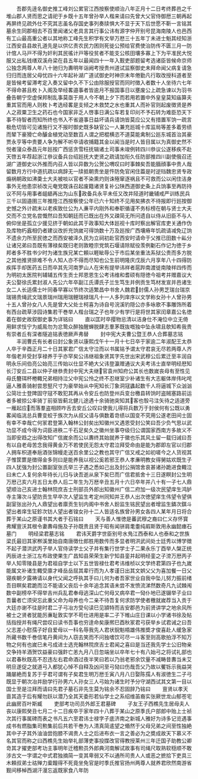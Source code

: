 <!-- { "loadSidebar": true } -->
　　吾郡先逹名御史推工峰刘公累官江西按察使顺治八年正月十二日考终葬邑之千堆山郡人贤而思之请祀于乡既十五年曾孙举人楷来请曰先曾大父官侍御厯三朝再起再屏终见疏外仕不究其志虽名存国史事列奏牍惧大不显于天下后世愿不靳一言铭其墓余生同郡相去不百里闻诸父老具言其行事公讳有源字仲开别号昆海南陵人也邑西有工山最高重公者以其地称工峰先生积学有文举万厯三十五年丁未进士魁其经知浙江西安县县故孔道先是以供亿责农民力困则死徙公预给官费使治防传不匮三月一防计倌人马戸不得为奸利其民徭计戸等役贫者不能支公核田壤多寡上下为平准民大悦服又出私钱缮双溪舟梁在县五年以最闻四十一年入觐吏部题留考选诸臣皆候命京师公独念两尊人年八十驰归为夀明年诣阙考授贵州道试监察御史未拜命闻父病复请急归归而连居父母忧四十六年起补湖广道试御史时神宗末年倦勤凡行取改授科道者至是皆候考留滞考定入奏又留中久不下公由除服授官而同时徴入者数十人坐待六七年不得命甚且枚卜入阁及举经畧邉事者皆逾月不报国事日以壅废公上疏急谏以为羽书叠告朝宁空虚保邦制乱事莫亟于用人今不朝上夕下而若用若置中外皇皇莫知庙算夫重其官而用人则枚卜考选经畧是支倾之木救焚之水也重其人而补官则起废徴贤是养人之菽粟卫生之药石也今国家非乏人啓事日满公车若复印刓不予石转为难臣恐天下事不待智者而知所终也书入不省邉事日益坏请兵请饷皆莫应公又有措置军饷一疏言极危切皆可见诸施行又不报时御史既多缺官公一人兼充廵城十库监局等差多着劳绩而辇下豪猾亡命醵金植党动至数百人谓之把棍横恣不道莫能禽制公廵东城首治其豪贾永亨等中贵要人争为解不听卒请收捕籍其金以闻当是时人皆目属以为真御史然不悦者寖众泰昌元年廵按广西惩贪雪枉抚辑诸土司事未竣例转四川叅议公遂移疾不赴天啓五年荐起浙江叅议备兵台绍廵抚大吏贤之疏请加衔久任防部推四川副使俄召还湖广道御史以外推而内召人皆以异数为公贺公喟叹曰时事棘矣吾能腼顔事中贵人哉留数月方行中道抗疏以病辞无一牍抵朝贵坐是忤防免官闲住葢是时逆珰魏忠贤专政煽祸朝政如沸羮士大夫被啖以官者不染熏灼则诛殛窜逐祸且不可救而公以闲住洁身事外无他患崇祯改元奄党既诛召起废籍诸贤复补公陕西道御史条上兵饷事至再防持议不阿与用事者龃龉再出为山东政备兵永平未任又改井陉道时畿辅戒严训练民兵三千以固邉圉三年推陞江西按察使公年已六十知终不见用矣拂衣不待报即行廵按御史憾之外计疏末以老疾致仕公为人亷平内刚外和奉职循谨不务标榜在朝与贤士大夫交而不立党名尝慨然曰吾知朝廷而已既出在外又疎简无所问遗自以侍从旧臣不与人俯仰坐是孤立少援见挤于朝如此其于政事知大体廵视十库时察出解官库吏关通作伪及库物朽蠧相仍者建议改折充饷嵗可得饷数十万及廵按广西壤瘠年饥疏请减免辽饷不遗余力所至民徳之而西安被泽久民为立祠初赴官西安时请命于父推已田数十畆分让诸兄弟曰吾既有薄禄矣既归老则敦睦宗党筑石堰请除赋役羡例劖石作记为徳于乡邦者多不胜书少时为诸生族兄某亡頼以睚眦辱公于市后某坐重法系狱公贵而多方脱之其他推贤排难不令人知人亦不得而尽知也公生前明隆庆戊辰六月享年八十四得防疾挥手却医药五日而卒其先河南罗山人在宋有提举讳祥者扈跸南渡徙南陵祥四传而为明初太医院判辅辅五传生贡士邦恩恩生公考讳维和耆硕有隠徳今祖考并赠嘉议大夫公娶徐氏累封淑人先公六年卒副江氏谭氏子兰生笃生并例贡生笃材发宣并邑诸生女二人长适儒士叶同春早寡以节终次适繁昌中书舍人魏君封儒人孙男芝瑞台瑞京瑞锡贵绳武文瑞景瑞州瑞用瑞鲤瑞禄瑞凡十一人多列庠序以文学称女孙十人曾孙男十五人曾孙女八人先是曾大父处士柯喜为诗自号浣溪钓隠公亦多咏歌不事雕饰所着有西台疏草涉园诗集若干巻举人楷台瑞之子也年少有学行是将世其家闰章嘉公名徳着在御史故叙御史事为详铭曰
　　直以匡时卒撄物忌清以洁身仕不淹位中立无倚用鲜求忮宁为威鳯勿为忿鸷众醉独醒蝉脱肆志羣茅既抜嘅独中坠永啸且欹知希我贵有崇者丘有深者隧追铭表徳厥声弗替
　　封中宪大夫曹公暨王恭人合葬墓志铭
　　丰润曹氏有长者曰封公象贤以康熙戊午十一月十七日卒于家逾二年淑配王太恭人卒于辛酉正月二十日其冢君广信太守泣而以书属铭予谓太守君哀无尽若两尊人齐年偕老并受封享禄养于乎亦罕矣公讳继祖象贤其字先世出宋武穆公后累迁至丰润自明永乐间伯亮公始亮三传始以仕显不絶大父讳登瀛赠通议大夫考讳士直举明经厯知长汀安丘二县以仲子继叅贵封中宪大夫继官袁州知府公其长也数嵗丧母有至性见母氏簪珥杯棬輙兄弟相持泣父中宪公怜之终不忍继室少补诸生有大志躯体岸伟叱咤逼人雅善骑射尝思竪尺寸为豪举始从中宪知长汀象洞冦蠭起数千人将逼城下众汹汹公简壮士登陴固守冦不敢犯其再从令安丘也防登州兵变台檄县转饷时盗贼塞路前运者多被掠公率骑丁前驱皆蓟北健儿途遇十余骑驰突知其客也彀弓注矢待之适道旁一雁起应而落羣盗相顾咋舌去安丘公叹曰使我儿得将兵数万于封侯何有公既以勇畧闻临洮总兵曹变蛟于族次为从叔父请与俱数着竒绩以国变不究用公遂老田间士固有幸不幸哉亡何冡君登第入翰林公封矣出知徽州又遇恩受封公笑曰吾少负气思以武功显不成今得为词臣进秩二千石足矣久之徽州坐事夺级归公谓国家西南方多故义不当即安趋之出得改知广信嵗余而公以夀终其始就养于徽也乐其风土留一载归诫曰吾有以自老母苦念我得黄金万不若使民无怨太守君泣拜受命由是能为郡即左官以归郡人拥车枳道奉巵酒张锦幔走送百余里公之教也其守广信又戒之如初嗟今之人货视其子惟筐篚是徴得金多则曰是能养我以视公奚若邪王恭人孝亷明教女得舅姑欢既生子四人犹强为封公置副室张氏举三子遇之悉如己出及封公捐馆舍哀甚诸孙跪进食輙泣曰未亡人复何余年待长儿归与诀吾逝从泉下矣巳而广信君抵舍十三日遂瞑封公生明万厯己亥六月五日太恭人后二年生为万厯辛丑五月十六日卒年并八十有一子七人鼎望顺治己亥进士翰林院庶吉士刑部员外郎出知徽州广信二府加一级次民望庠生鸿胪寺主簿次斗望防贡生早卒次人望监生考定州同知并王恭人出次徳望庠生伟望令望俱副室张出孙九人鼎望出者廪贡生钊内阁中书舍人鈖监生铭民望出者增监生鏻次錤斗望出者庠生钲鉁次钫人望出者锽女孙十二人皆适名族曾孙男女各四人某年月日将合葬于某山之原谨书其大者于石铭曰
　　天与善人惟徳是蕃武穆之裔曰仁义存怀寳弗耀亶沃其根令妻夀母施及子孙既贵且贤于昭有闻骈肩耄耋纯嘏斯敦用永幽懿瘗石墓门
　　明经梁君墓志铭
　　君讳天爵字世臣别号水鳬江西泰和人也泰和之世族梁氏最旧其家栁溪里始自南唐徴仕郎胜用数传而多显者明洪武间处士廷秀以博学徴不起子潜洪武丙子举人官侍读学士父子并有集行世学士子二果永乐丁酉举人槃正统丙辰进士浙江左布政使果生广昌知县荣荣生新宁知县銮并起明经銮之子滂万厯丙子举人知零陵县是为君祖自学士以下五世皆禄仕君考讳维桢以文学终君第四子也九嵗能属文补诸生輙受廪才峰岳岳屈其辈行而为人孝谨日出其文娯父父为喜加餐一日父寝疾朝夕露祷请以身代父闻之呼执其手曰儿何为者吾家世业自我中坠儿努力振前绪吾目瞑矣君跪而泣不能语父丧后十余年追念其语未尝不发愤流涕然数奇凡九试棘闱数中副榜卒不得举吉州兵乱君奉母逃深山亡何母又病卒君一恸仆地已遂辍举子业曰吾曩者亡须臾忘此重父命为母养也今二亲不待吾复何求防学使者檄就嵗荐当入贡于大廷亦谢不往是时君二子弓冶方受句读巳见頴特而吉安郡邑为前贤讲学之地余风所被士之贤者犹能厉亷耻敦实学不苟仕进用是率二子下帷山庄日课以小学诸书徐及帖括指授并有绳尺尝叹曰读书吾事也穷逹命矣康熈巳酉秋冡君弓获举乡试君诫之曰吾父志差小慰孺子好自爱母以一科名辱我先人君状貎魁梧雄伟推奬才俊喜赴人缓急家所藏书数千巻信笔丹黄间为人窃去笑而不问独嗜饮可尽一斗客至则高歌拍浮不知万物之何有也嵗巳未弓成进士选充翰林院庶吉士君闻之喜曰是当还我先学士公旧物亲交争持羊酒贺饮益豪曰强飰亡恙九月八日忽端坐以卒年七十有八始弓之将试礼部也以君春秋既高不忍违左右君命酒过夜半笑曰若以乃翁老邪余饮量不减畴昔夀当未艾明旦遂促之就道弓入都犹心悼不自释及凶问至弓恸曰伤哉吾父乃故以矍铄示我益哭踊屡絶而复苏于乎君可谓有子矣君生明万厯壬寅八月八日娶陈孺人有淑徳生二子弓既显于朝次冶并励学行孙男六人孙女三人弓始为诸生时予分守湖西试其文第一目以国士至是泣拜而请曰先君子墓石非先生莫为铭余不忍固辞乃铭曰
　　亶贤以孝天啬其造于后有耀勿跃以潜乃全其天委形若仙学士之系绍维苖裔实张厥世龙山郁苍宅此幽房百叶斯臧
　　吏部考功司员外郎王君墓碑
　　子友王子西樵先生居母夫人丧以康熙癸丑七月二十二日疾卒于家年四十八葬于某山之原季氏户部郎中贻上士祯次其行事属碑而表之书凡五六至君讳士禄字子底济南之新城人雅好为诗多记览遇事成书有燃脂集司勲集前后共若干巻为人清真简逺望之翛然于父母兄弟之间至性独絶其中孑孑其外油油尝抱膝不谒贵人士之后进布衣一言之善必为之奬成故天下慕义不名其官而称之曰西樵先生始举礼部薄吏事投牒改官得教授莱州三年迁国子助教公卿竒其才擢吏部考功主事明年迁稽勲员外郎典河南解试故事有司绳尺取熟软穏顺不敢涉古文一字谓之中式君独摘简一变其卑弱又不以通所司贵人人或恶之摭拾下吏具三木頼叔弟士祜殚力槖饘得不死竟坐免官是时季氏推官扬州两尊人就养君欣然南游省觐间移棹西湖汗漫忘返既家食八年防
